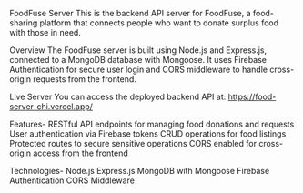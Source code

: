 FoodFuse Server
This is the backend API server for FoodFuse, a food-sharing platform that connects people who want to donate surplus food with those in need.

Overview
The FoodFuse server is built using Node.js and Express.js, connected to a MongoDB database with Mongoose. It uses Firebase Authentication for secure user login and CORS middleware to handle cross-origin requests from the frontend.

Live Server
You can access the deployed backend API at: 
https://food-server-chi.vercel.app/

Features-
RESTful API endpoints for managing food donations and requests 
User authentication via Firebase tokens
CRUD operations for food listings
Protected routes to secure sensitive operations
CORS enabled for cross-origin access from the frontend 

Technologies-
Node.js
Express.js
MongoDB with Mongoose
Firebase Authentication
CORS Middleware 
 
